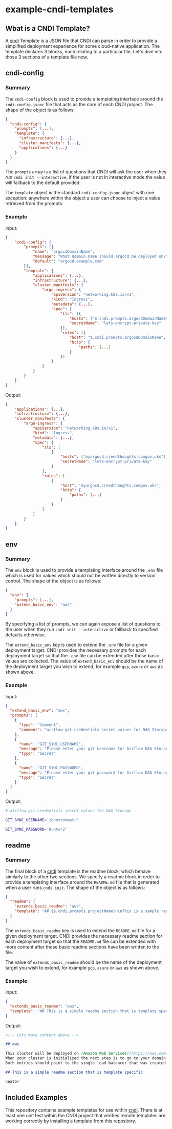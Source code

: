 # example-cndi-templates

## Wbat is a CNDI Template?

A [cndi](https://github.com/polyseam/cndi) Template is a JSON file that CNDI can parse in order to provide a simplified deployment experience for some cloud-native application. The template declares 3 blocks, each relating to a particular file. Let's dive into those 3 sections of a template file now.

## cndi-config

### Summary

The `cndi-config` block is used to provide a templating interface around the `cndi-config.jsonc` file that acts as the core of each CNDI project. The shape of the object is as follows:

```json
{
  "cndi-config": {
    "prompts": [...],
    "template": {
      "infrastructure": {...},
      "cluster_manifests": {...},
      "applications": {...}
    }
  }
}
```

The `prompts` array is a list of questions that CNDI will ask the user when they run `cndi init --interactive`, if the user is not in interactive mode the value will fallback to the default provided.

The `template` object is the standard `cndi-config.jsonc` object with one exception: anywhere within the object a user can choose to inject a value retrieved from the prompts.

### Example

Input:

```json
{
    "cndi-config": {
        "prompts": [{
            "name": "argocdDomainName",
            "message": "What domain name should argocd be deployed on?",
            "default": "argocd.example.com"
        }],
        "template": {
            "applications": {...},
            "infrastructure": {...},
            "cluster_manifests": {
                "argo-ingress": {
                    "apiVersion": "networking.k8s.io/v1",
                    "kind": "Ingress",
                    "metadata": {...},
                    "spec": {
                        "tls": [{
                            "hosts": ["$.cndi.prompts.argocdDomainName"],
                            "secretName": "lets-encrypt-private-key"
                        }],
                        "rules": [{
                            "host": "$.cndi.prompts.argocdDomainName",
                            "http": {
                                "paths": [...]
                            }
                        }]
                    }
                }
            }
        }
    }
}
```

Output:

```json
{
    "applications": {...},
    "infrastructure": {...},
    "cluster_manifests": {
        "argo-ingress": {
            "apiVersion": "networking.k8s.io/v1",
            "kind": "Ingress",
            "metadata": {...},
            "spec": {
                "tls": [
                    {
                        "hosts": ["myargocd.creedthoughts.comgov.uks"],
                        "secretName": "lets-encrypt-private-key"
                    }
                ],
                "rules": [
                    {
                        "host": "myargocd.creedthoughts.comgov.uks",
                        "http": {
                            "paths": [...]
                        }
                    }
                ]
            }
        }
    }
}
```

## env

### Summary

The `env` block is used to provide a templating interface around the `.env` file which is used for values which should not be written directly to version control. The shape of the object is as follows:

```json
{
  "env": {
    "prompts": [...],
    "extend_basic_env": "aws"
  }
}
```

By specifying a list of prompts, we can again expose a list of questions to the user when they run `cndi init --interactive` or fallback to specified defaults otherwise.

The `extend_basic_env` key is used to extend the `.env` file for a given deployment target. CNDI provides the necessary prompts for each deployment target so that the `.env` file can be extended after those basic values are collected. The value of `extend_basic_env` should be the name of the deployment target you wish to extend, for example `gcp`, `azure` or `aws` as shown above.

### Example

Input:

```json
{
  "extend_basic_env": "aws",
  "prompts": [
    {
      "type": "Comment",
      "comment": "airflow-git-credentials secret values for DAG Storage"
    },
    {
      "name": "GIT_SYNC_USERNAME",
      "message": "Please enter your git username for Airflow DAG Storage:",
      "type": "Secret"
    },
    {
      "name": "GIT_SYNC_PASSWORD",
      "message": "Please enter your git password for Airflow DAG Storage:",
      "type": "Secret"
    }
  ]
}
```

Output:

```bash
# airflow-git-credentials secret values for DAG Storage

GIT_SYNC_USERNAME='johnstonmatt'

GIT_SYNC_PASSWORD='hunter2'

```

## readme

### Summary

The final block of a [cndi](https://github.com/polyseam/cndi) template is the readme block, which behave similarly to the other two sections. We specify a readme block in order to provide a templating interface around the `README.md` file that is generated when a user runs `cndi init`. The shape of the object is as follows:

```json
{
  "readme": {
    "extends_basic_readme": "aws",
    "template": "## $$.cndi.prompts.projectName\n\nThis is a sample readme"
  }
}
```

The `extends_basic_readme` key is used to extend the `README.md` file for a given deployment target. CNDI provides the necessary readme section for each deployment target so that the `README.md` file can be extended with more content after those basic readme sections have been written to the file.

The value of `extends_basic_readme` should be the name of the deployment target you wish to extend, for example `gcp`, `azure` or `aws` as shown above.

### Example

Input:

```json
{
  "extends_basic_readme": "aws",
  "template": "## This is a simple readme section that is template specific\n\nneato!"
}
```

Output:

```markdown
<!-- Lots more content above -->

## aws

This cluster will be deployed on [Amazon Web Services](https://aws.com).
When your cluster is initialized the next step is to go to your domain registrar and create an CNAME record for your Airflow instance, and another for ArgoCD.
Both entries should point to the single load balancer that was created for your cluster.

## This is a simple readme section that is template specific

neato!
```

## Included Examples

This repository contains example templates for use within [cndi](https://github.com/polyseam/cndi). There is at least one unit test within the CNDI project that verifies remote templates are working correctly by installing a template from this repository.
